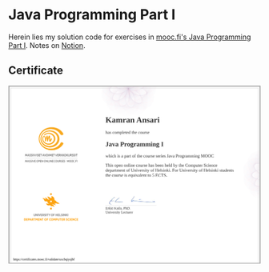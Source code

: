 # Java Programming Part I

Herein lies my solution code for exercises in [mooc.fi's Java Programming Part I](https://java-programming.mooc.fi/part-1). Notes on [Notion](https://ranmerc.notion.site/Java-Notes-I-272654a750c74ce896fa849473864e33).

## Certificate

![Certificate](./certificate-java-programming-i.png)
